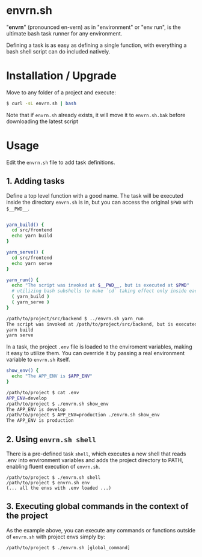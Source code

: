 # envrn.sh

"**envrn**" (pronounced en-vern) as in "environment" or "env run", is the ultimate bash task runner for any environment.

Defining a task is as easy as defining a single function, with everything a bash shell script can do included natively.

# Installation / Upgrade

Move to any folder of a project and execute:

```bash
$ curl -sL envrn.sh | bash
```

Note that if `envrn.sh` already exists, it will move it to `envrn.sh.bak` before downloading the latest script

# Usage

Edit the `envrn.sh` file to add task definitions.

## 1. Adding tasks

Define a top level function with a good name. The task will be executed inside the directory `envrn.sh` is in, but you can access the original `$PWD` with `$__PWD__`.

```bash

yarn_build() {
  cd src/frontend
  echo yarn build
}

yarn_serve() {
  cd src/frontend
  echo yarn serve
}

yarn_run() {
  echo "The script was invoked at $__PWD__, but is executed at $PWD"
  # utilizing bash subshells to make `cd` taking effect only inside each task
  ( yarn_build )
  ( yarn_serve )
}
```

```bash
/path/to/project/src/backend $ ../envrn.sh yarn_run
The script was invoked at /path/to/project/src/backend, but is executed at /path/to/project
yarn build
yarn serve
```

In a task, the project `.env` file is loaded to the enviroment variables, making it easy to utilize them. You can override it by passing a real environment variable to `envrn.sh` itself.

```bash
show_env() {
  echo "The APP_ENV is $APP_ENV"
}

```

```bash
/path/to/project $ cat .env
APP_ENV=develop
/path/to/project $ ./envrn.sh show_env
The APP_ENV is develop
/path/to/project $ APP_ENV=production ./envrn.sh show_env
The APP_ENV is production
```

## 2. Using `envrn.sh shell`

There is a pre-defined task `shell`, which executes a new shell that reads .env into environment variables and adds the project directory to PATH, enabling fluent execution of `envrn.sh`.

```
/path/to/project $ ./envrn.sh shell
/path/to/project $ envrn.sh env
(... all the envs with .env loaded ...)
```

## 3. Executing global commands in the context of the project

As the example above, you can execute any commands or functions outside of `envrn.sh` with project envs simply by:

```
/path/to/project $ ./envrn.sh [global_command]
```

